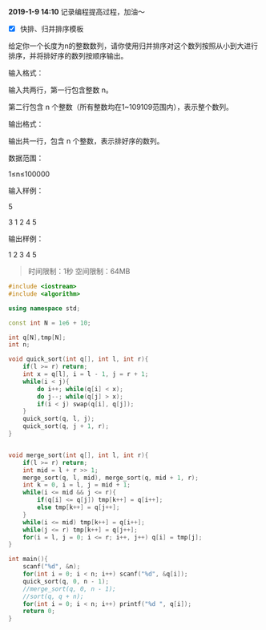 **2019-1-9 14:10**
记录编程提高过程，加油～
- [x] 快排、归并排序模板

给定你一个长度为n的整数数列，请你使用归并排序对这个数列按照从小到大进行排序，并将排好序的数列按顺序输出。

输入格式：

输入共两行，第一行包含整数 n。

第二行包含 n 个整数（所有整数均在1~109109范围内），表示整个数列。

输出格式：

输出共一行，包含 n 个整数，表示排好序的数列。

数据范围：

1≤n≤100000

输入样例：

5

3 1 2 4 5

输出样例：

1 2 3 4 5
> 时间限制：1秒  空间限制：64MB
```cpp
#include <iostream>
#include <algorithm>

using namespace std;

const int N = 1e6 + 10;

int q[N],tmp[N];
int n;

void quick_sort(int q[], int l, int r){
    if(l >= r) return;
    int x = q[l], i = l - 1, j = r + 1;
    while(i < j){
        do i++; while(q[i] < x);
        do j--; while(q[j] > x);
        if(i < j) swap(q[i], q[j]);
    }
    quick_sort(q, l, j);
    quick_sort(q, j + 1, r);
}


void merge_sort(int q[], int l, int r){
    if(l >= r) return;
    int mid = l + r >> 1;
    merge_sort(q, l, mid), merge_sort(q, mid + 1, r);
    int k = 0, i = l, j = mid + 1;
    while(i <= mid && j <= r){
        if(q[i] <= q[j]) tmp[k++] = q[i++];
        else tmp[k++] = q[j++];
    }
    while(i <= mid) tmp[k++] = q[i++];
    while(j <= r) tmp[k++] = q[j++];
    for(i = l, j = 0; i <= r; i++, j++) q[i] = tmp[j];
}

int main(){
    scanf("%d", &n);
    for(int i = 0; i < n; i++) scanf("%d", &q[i]);
    quick_sort(q, 0, n - 1);
    //merge_sort(q, 0, n - 1);
    //sort(q, q + n);
    for(int i = 0; i < n; i++) printf("%d ", q[i]);
    return 0;
}
```
